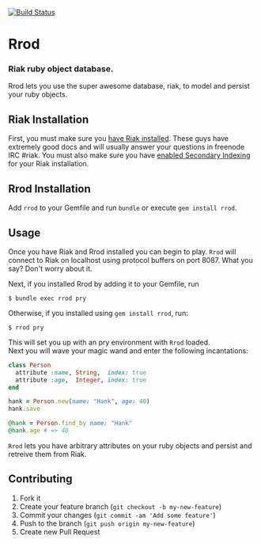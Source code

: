<!--- TODO use consistent capitalization with Rrod and Riak as well as backticks-->
[![Build Status](https://travis-ci.org/rrods/rrod.png?branch=master)](https://travis-ci.org/rrods/rrod)
# Rrod
### Riak ruby object database.
Rrod lets you use the super awesome database, riak, to model and persist your
ruby objects.

## Riak Installation
First, you must make sure you 
[have Riak installed](http://docs.basho.com/riak/latest/quickstart/#Install-Riak).
These guys have extremely good docs and will usually answer your questions 
in freenode IRC #riak.  You must also make sure you have 
[enabled Secondary Indexing](http://docs.basho.com/riak/latest/ops/advanced/configs/secondary-index/) 
for your Riak installation.  

## Rrod Installation
Add `rrod` to your Gemfile and run `bundle` or execute `gem install rrod`.

## Usage
Once you have Riak and Rrod installed you can begin to play.  `Rrod` will
connect to Riak on localhost using protocol buffers on port 8087.  What you
say? Don't worry about it.  

Next, if you installed Rrod by adding it to your Gemfile, run

```
$ bundle exec rrod pry
```

Otherwise, if you installed using `gem install rrod`, run:

```
$ rrod pry
```

This will set you up with an pry environment with `Rrod` loaded.  
Next you will wave your magic wand and enter the following incantations:

```ruby
class Person
  attribute :name, String,  index: true
  attribute :age,  Integer, index: true
end

hank = Person.new(name: "Hank", age: 40)
hank.save

@hank = Person.find_by name: "Hank"
@hank.age # => 40
```

`Rrod` lets you have arbitrary attributes on your ruby objects and persist and
retreive them from Riak.

## Contributing

1. Fork it
2. Create your feature branch (`git checkout -b my-new-feature`)
3. Commit your changes (`git commit -am 'Add some feature'`)
4. Push to the branch (`git push origin my-new-feature`)
5. Create new Pull Request
